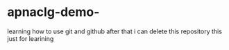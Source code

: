 # apnaclg-demo-
learning how to use git and github after that i can delete this repository this just for learining

